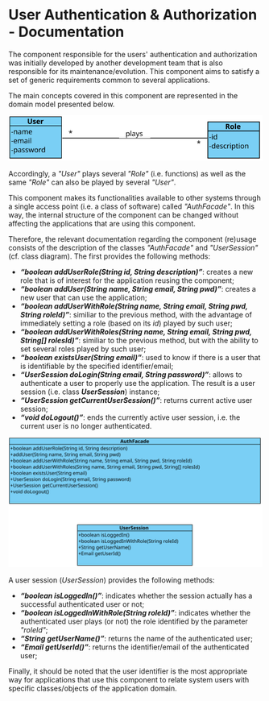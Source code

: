 # User Authentication & Authorization - Documentation
The component responsible for the users' authentication and authorization was initially developed by another development team that is also responsible for its maintenance/evolution. This component aims to satisfy a set of generic requirements common to several applications.

The main concepts covered in this component are represented in the domain model presented below.

![AuthDomainModel](AuthDomainModel.svg) 

Accordingly, a _"User"_ plays several _"Role"_ (i.e. functions) as well as the same _"Role"_ can also be played by several _"User"_.

This component makes its functionalities available to other systems through a single access point (i.e. a class of software) called _"AuthFacade"_. In this way, the internal structure of the component can be changed without affecting the applications that are using this component.

Therefore, the relevant documentation regarding the component (re)usage consists of the description of the classes _"AuthFacade"_ and _"UserSession"_ (cf. class diagram). The first provides the following methods:

* **_“boolean addUserRole(String id, String description)”_**: creates a new role that is of interest for the application reusing the component;
* **_“boolean addUser(String name, String email, String pwd)”_**: creates a new user that can use the application;
* **_“boolean addUserWithRole(String name, String email, String pwd, String roleId)”_**: similiar to the previous method, with the advantage of immediately setting a role (based on its _id_) played by such user; 
* **_“boolean addUserWithRoles(String name, String email, String pwd, String[] rolesId)”_**: similiar to the previous method, but with the ability to set several roles played by such user;
* **_“boolean existsUser(String email)”_**: used to know if there is a user that is identifiable by the specified identifier/email;
* **_“UserSession doLogin(String email, String password)”_**: allows to authenticate a user to properly use the application. The result is a user session (i.e. class **_UserSession_**) instance;
* **_“UserSession getCurrentUserSession()”_**: returns current active user session;
* **_“void doLogout()”_**: ends the currently active user session, i.e. the current user is no longer authenticated.

![AuthClassDiagram](AuthClassDiagram.svg) 

A user session (_UserSession_) provides the following methods:

* **_“boolean isLoggedIn()”_**: indicates whether the session actually has a successful authenticated user or not;
* **_“boolean isLoggedInWithRole(String roleId)”_**: indicates whether the authenticated user plays (or not) the role identified by the parameter _"roleId"_;
* **_“String getUserName()”_**: returns the name of the authenticated user;
* **_“Email getUserId()”_**: returns the identifier/email of the authenticated user;

Finally, it should be noted that the user identifier is the most appropriate way for applications that use this component to relate system users with specific classes/objects of the application domain.




